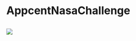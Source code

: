 # AppcentNasaChallenge

##
![](https://user-images.githubusercontent.com/33380375/119043396-aa2f8600-b9c1-11eb-8568-20f4cbc9c53f.gif)
